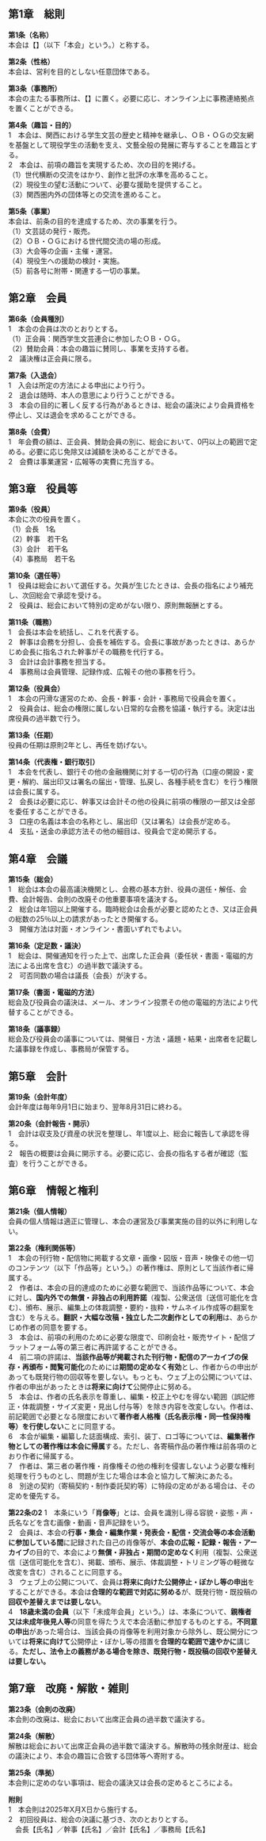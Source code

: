 ## 第1章　総則

**第1条（名称）**  
本会は【】（以下「本会」という。）と称する。

**第2条（性格）**  
本会は、営利を目的としない任意団体である。

**第3条（事務所）**  
本会の主たる事務所は、【】に置く。必要に応じ、オンライン上に事務連絡拠点を置くことができる。

**第4条（趣旨・目的）**  
1　本会は、関西における学生文芸の歴史と精神を継承し、ＯＢ・ＯＧの交友網を基盤として現役学生の活動を支え、文藝全般の発展に寄与することを趣旨とする。  
2　本会は、前項の趣旨を実現するため、次の目的を掲げる。  
（1）世代横断の交流をはかり、創作と批評の水準を高めること。  
（2）現役生の望む活動について、必要な援助を提供すること。  
（3）関西圏内外の団体等との交流を進めること。

**第5条（事業）**  
本会は、前条の目的を達成するため、次の事業を行う。  
（1）文芸誌の発行・販売。  
（2）ＯＢ・ＯＧにおける世代間交流の場の形成。  
（3）大会等の企画・主催・運営。  
（4）現役生への援助の検討・実施。  
（5）前各号に附帯・関連する一切の事業。
## 第2章　会員

**第6条（会員種別）**  
1　本会の会員は次のとおりとする。  
（1）正会員：関西学生文芸連合に参加したＯＢ・ＯＧ。  
（2）賛助会員：本会の趣旨に賛同し、事業を支持する者。  
2　議決権は正会員に限る。

**第7条（入退会）**  
1　入会は所定の方法による申出により行う。  
2　退会は随時、本人の意思により行うことができる。  
3　本会の目的に著しく反する行為があるときは、総会の議決により会員資格を停止し、又は退会を求めることができる。

**第8条（会費）**  
1　年会費の額は、正会員、賛助会員の別に、総会において、0円以上の範囲で定める。必要に応じ免除又は減額を決めることができる。  
2　会費は事業運営・広報等の実費に充当する。
## 第3章　役員等

**第9条（役員）**  
本会に次の役員を置く。  
（1）会長　1名  
（2）幹事　若干名  
（3）会計　若干名  
（4）事務局　若干名

**第10条（選任等）**  
1　役員は総会において選任する。欠員が生じたときは、会長の指名により補充し、次回総会で承認を受ける。  
2　役員は、総会において特別の定めがない限り、原則無報酬とする。

**第11条（職務）**  
1　会長は本会を統括し、これを代表する。  
2　幹事は会務を分担し、会長を補佐する。会長に事故があったときは、あらかじめ会長に指名された幹事がその職務を代行する。  
3　会計は会計事務を担当する。  
4　事務局は会員管理、記録作成、広報その他の事務を行う。

**第12条（役員会）**  
1　本会の円滑な運営のため、会長・幹事・会計・事務局で役員会を置く。  
2　役員会は、総会の権限に属しない日常的な会務を協議・執行する。決定は出席役員の過半数で行う。

**第13条（任期）**  
役員の任期は原則2年とし、再任を妨げない。

**第14条（代表権・銀行取引）**  
1　本会を代表し、銀行その他の金融機関に対する一切の行為（口座の開設・変更・解約、届出印又は署名の届出・管理、払戻し、各種手続を含む）を行う権限は会長に属する。  
2　会長は必要に応じ、幹事又は会計その他の役員に前項の権限の一部又は全部を委任することができる。  
3　口座の名義は本会の名称とし、届出印（又は署名）は会長が定める。  
4　支払・送金の承認方法その他の細目は、役員会で定め開示する。
## 第4章　会議

**第15条（総会）**  
1　総会は本会の最高議決機関とし、会務の基本方針、役員の選任・解任、会費、会計報告、会則の改廃その他重要事項を議決する。  
2　総会は年1回以上開催する。臨時総会は会長が必要と認めたとき、又は正会員の総数の25％以上の請求があったとき開催する。  
3　開催方法は対面・オンライン・書面いずれでもよい。

**第16条（定足数・議決）**  
1　総会は、開催通知を行った上で、出席した正会員（委任状・書面・電磁的方法による出席を含む）の過半数で議決する。  
2　可否同数の場合は議長（会長）が決する。

**第17条（書面・電磁的方法）**  
総会及び役員会の議決は、メール、オンライン投票その他の電磁的方法により代替することができる。

**第18条（議事録）**  
総会及び役員会の議事については、開催日・方法・議題・結果・出席者を記載した議事録を作成し、事務局が保管する。
## 第5章　会計

**第19条（会計年度）**  
会計年度は毎年9月1日に始まり、翌年8月31日に終わる。

**第20条（会計報告・開示）**  
1　会計は収支及び資産の状況を整理し、年1度以上、総会に報告して承認を得る。  
2　報告の概要は会員に開示する。必要に応じ、会長の指名する者が確認（監査）を行うことができる。
## 第6章　情報と権利

**第21条（個人情報）**  
会員の個人情報は適正に管理し、本会の運営及び事業実施の目的以外に利用しない。

**第22条（権利関係等）**  
1　本会の刊行物・配信物に掲載する文章・画像・図版・音声・映像その他一切のコンテンツ（以下「作品等」という。）の著作権は、原則として当該作者に帰属する。  
2　作者は、本会の目的達成のために必要な範囲で、当該作品等について、本会に対し、**国内外での無償・非独占の利用許諾**（複製、公衆送信〔送信可能化を含む〕、頒布、展示、編集上の体裁調整・要約・抜粋・サムネイル作成等の翻案を含む）を与える。**翻訳・大幅な改稿・独立した二次創作としての利用**は、あらかじめ作者の同意を要する。  
3　本会は、前項の利用のために必要な限度で、印刷会社・販売サイト・配信プラットフォーム等の第三者に再許諾することができる。  
4　前二項の許諾は、**当該作品等が掲載された刊行物・配信のアーカイブの保存・再頒布・閲覧可能化**のためには**期間の定めなく有効**とし、作者からの申出があっても既発行物の回収等を要しない。もっとも、ウェブ上の公開については、作者の申出があったときは**将来に向けて**公開停止に努める。  
5　本会は、作者の氏名表示を尊重し、編集・校正上やむを得ない範囲（誤記修正・体裁調整・サイズ変更・見出し付与等）を除き内容を改変しない。作者は、前記範囲で必要となる限度において**著作者人格権（氏名表示権・同一性保持権等）を行使しない**ことに同意する。  
6　本会が編集・編纂した誌面構成、索引、装丁、ロゴ等については、**編集著作物としての著作権は本会に帰属**する。ただし、各寄稿作品の著作権は前各項のとおり作者に帰属する。  
7　作者は、第三者の著作権・肖像権その他の権利を侵害しないよう必要な権利処理を行うものとし、問題が生じた場合は本会と協力して解決にあたる。  
8　別途の契約（寄稿契約・制作委託契約等）に特段の定めがある場合は、その定めを優先する。

**第22条の2**
1　本条にいう「**肖像等**」とは、会員を識別し得る容貌・姿態・声・氏名などを含む画像・動画・音声記録をいう。  
2　会員は、本会の**行事・集会・編集作業・発表会・配信・交流会等の本会活動に参加している間**に記録された自己の肖像等が、**本会の広報・記録・報告・アーカイブ**の目的で、本会により**無償・非独占・期間の定めなく**利用（複製、公衆送信〔送信可能化を含む〕、掲載、頒布、展示、体裁調整・トリミング等の軽微な改変を含む）されることに同意する。  
3　ウェブ上の公開について、会員は**将来に向けた公開停止・ぼかし等の申出**をすることができる。本会は**合理的な範囲で対応に努める**が、既発行物・既投稿の**回収や差替えまでは要しない**。  
4　**18歳未満の会員**（以下「未成年会員」という。）は、本条について、**親権者又は未成年後見人等**の同意を得たうえで本会活動に参加するものとする。**不同意の申出**があった場合は、当該会員の肖像等を利用対象から除外し、既公開分については**将来に向けて**公開停止・ぼかし等の措置を**合理的な範囲で速やかに**講じる。**ただし、法令上の義務がある場合を除き、既発行物・既投稿の回収や差替えは要しない。**
## 第7章　改廃・解散・雑則

**第23条（会則の改廃）**  
本会則の改廃は、総会において出席正会員の過半数で議決する。

**第24条（解散）**  
解散は総会において出席正会員の過半数で議決する。解散時の残余財産は、総会の議決により、本会の趣旨に合致する団体等へ寄附する。

**第25条（準拠）**  
本会則に定めのない事項は、総会の議決又は会長の定めるところによる。

**附則**  
1　本会則は2025年X月X日から施行する。  
2　初回役員は、総会の決議に基づき、次のとおりとする。  
　会長【氏名】／幹事【氏名】／会計【氏名】／事務局【氏名】
